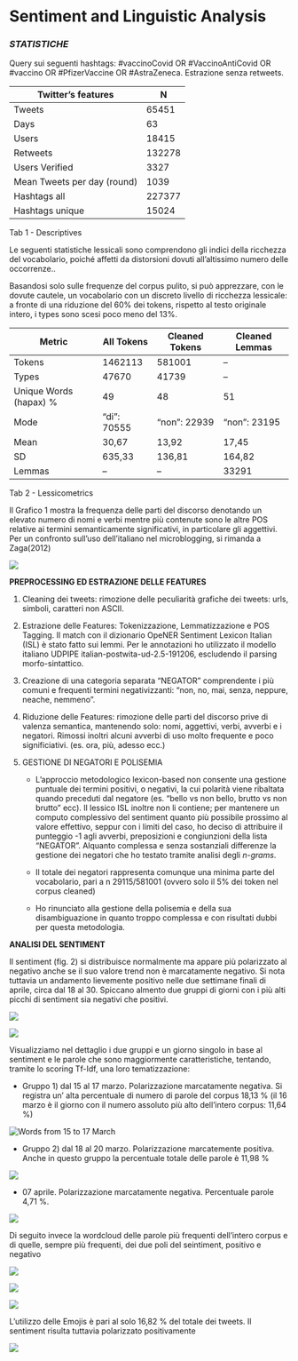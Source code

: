 Sentiment and Linguistic Analysis
================

### *STATISTICHE*

Query sui seguenti hashtags: #vaccinoCovid OR #VaccinoAntiCovid OR
#vaccino OR #PfizerVaccine OR #AstraZeneca. Estrazione senza retweets.

| Twitter’s features          | N      |
|-----------------------------|--------|
| Tweets                      | 65451  |
| Days                        | 63     |
| Users                       | 18415  |
| Retweets                    | 132278 |
| Users Verified              | 3327   |
| Mean Tweets per day (round) | 1039   |
| Hashtags all                | 227377 |
| Hashtags unique             | 15024  |

Tab 1 - Descriptives

Le seguenti statistiche lessicali sono comprendono gli indici della
ricchezza del vocabolario, poiché affetti da distorsioni dovuti
all’altissimo numero delle occorrenze..

Basandosi solo sulle frequenze del corpus pulito, si può apprezzare, con
le dovute cautele, un vocabolario con un discreto livello di ricchezza
lessicale: a fronte di una riduzione del 60% dei tokens, rispetto al
testo originale intero, i types sono scesi poco meno del 13%.

| Metric                 | All Tokens  | Cleaned Tokens | Cleaned Lemmas |
|------------------------|-------------|----------------|----------------|
| Tokens                 | 1462113     | 581001         | –              |
| Types                  | 47670       | 41739          | –              |
| Unique Words (hapax) % | 49          | 48             | 51             |
| Mode                   | “di”: 70555 | “non”: 22939   | “non”: 23195   |
| Mean                   | 30,67       | 13,92          | 17,45          |
| SD                     | 635,33      | 136,81         | 164,82         |
| Lemmas                 | –           | –              | 33291          |

Tab 2 - Lessicometrics

Il Grafico 1 mostra la frequenza delle parti del discorso denotando un
elevato numero di nomi e verbi mentre più contenute sono le altre POS
relative ai termini semanticamente significativi, in particolare gli
aggettivi. Per un confronto sull’uso dell’italiano nel microblogging, si
rimanda a Zaga(2012)

![](images/01_PartOfSpeech.png)

**PREPROCESSING ED ESTRAZIONE DELLE FEATURES**

1.  Cleaning dei tweets: rimozione delle peculiarità grafiche dei
    tweets: urls, simboli, caratteri non ASCII.

2.  Estrazione delle Features: Tokenizzazione, Lemmatizzazione e POS
    Tagging. Il match con il dizionario OpeNER Sentiment Lexicon Italian
    (ISL) è stato fatto sui lemmi. Per le annotazioni ho utilizzato il
    modello italiano UDPIPE italian-postwita-ud-2.5-191206, escludendo
    il parsing morfo-sintattico.

3.  Creazione di una categoria separata “NEGATOR” comprendente i più
    comuni e frequenti termini negativizzanti: “non, no, mai, senza,
    neppure, neache, nemmeno”.

4.  Riduzione delle Features: rimozione delle parti del discorso prive
    di valenza semantica, mantenendo solo: nomi, aggettivi, verbi,
    avverbi e i negatori. Rimossi inoltri alcuni avverbi di uso molto
    frequente e poco significiativi. (es. ora, più, adesso ecc.)

5.  GESTIONE DI NEGATORI E POLISEMIA

    -   L’approccio metodologico lexicon-based non consente una gestione
        puntuale dei termini positivi, o negativi, la cui polarità viene
        ribaltata quando preceduti dal negatore (es. “bello vs non
        bello, brutto vs non brutto” ecc). Il lessico ISL inoltre non li
        contiene; per mantenere un computo complessivo del sentiment
        quanto più possibile prossimo al valore effettivo, seppur con i
        limiti del caso, ho deciso di attribuire il punteggio -1 agli
        avverbi, preposizioni e congiunzioni della lista “NEGATOR”.
        Alquanto complessa e senza sostanziali differenze la gestione
        dei negatori che ho testato tramite analisi degli *n-grams*.

    -   Il totale dei negatori rappresenta comunque una minima parte del
        vocabolario, pari a n 29115/581001 (ovvero solo il 5% dei token
        nel corpus cleaned)

    -   Ho rinunciato alla gestione della polisemia e della sua
        disambiguazione in quanto troppo complessa e con risultati dubbi
        per questa metodologia.

**ANALISI DEL SENTIMENT**

Il sentiment (fig. 2) si distribuisce normalmente ma appare più
polarizzato al negativo anche se il suo valore trend non è marcatamente
negativo. Si nota tuttavia un andamento lievemente positivo nelle due
settimane finali di aprile, circa dal 18 al 30. Spiccano almento due
gruppi di giorni con i più alti picchi di sentiment sia negativi che
positivi.

![](images/02_sentiment.png)

![](images/03_tw_day.png)

Visualizziamo nel dettaglio i due gruppi e un giorno singolo in base al
sentiment e le parole che sono maggiormente caratteristiche, tentando,
tramite lo scoring Tf-Idf, una loro tematizzazione:

-   Gruppo 1) dal 15 al 17 marzo. Polarizzazione marcatamente negativa.
    Si registra un’ alta percentuale di numero di parole del corpus
    18,13 % (il 16 marzo è il giorno con il numero assoluto più alto
    dell’intero corpus: 11,64 %)

![](images/Words_g1.png "Words from 15 to 17 March")

-   Gruppo 2) dal 18 al 20 marzo. Polarizzazione marcatemente positiva.
    Anche in questo gruppo la percentuale totale delle parole è 11,98 %

![](images/Words_g2.png)

-   07 aprile. Polarizzazione marcatamente negativa. Percentuale parole
    4,71 %.

![](images/Words_0704.png)

Di seguito invece la wordcloud delle parole più frequenti dell’intero
corpus e di quelle, sempre più frequenti, dei due poli del seintiment,
positivo e negativo

![](images/WC_Twitter.jpg)

![](images/POS.png)

![](images/NEG_.png)

L’utilizzo delle Emojis è pari al solo 16,82 % del totale dei tweets. Il
sentiment risulta tuttavia polarizzato positivamente

![](images/04_top50_emojis.png)
